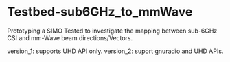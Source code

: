 # Testbed-sub6GHz_to_mmWave
Prototyping a SIMO Tested to investigate the mapping between sub-6GHz CSI and mm-Wave beam directions/Vectors.

version_1: supports UHD API only.
version_2: suport gnuradio and UHD APIs.
